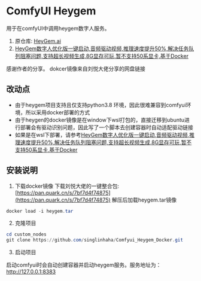 # ComfyUI Heygem

用于在comfyUI中调用heygem数字人服务。


1. 原仓库: [HeyGem.ai](https://github.com/GuijiAI/HeyGem.ai) 
2. [HeyGem数字人优化版一键启动,音频驱动视频,推理速度提升50%,解决任务队列阻塞问题,支持超长视频生成,8G显存可玩,暂不支持50系显卡,基于Docker
](https://www.bilibili.com/video/BV1kCoxYZEtc/?spm_id_from=333.337.search-card.all.click&vd_source=7c43af1b18f3ab7914df7cc0f093f28f)

感谢作者的分享。
dokcer镜像来自刘悦大佬分享的网盘链接

## 改动点
- 由于heygem项目支持且仅支持python3.8 环境，因此很难兼容到comfyui环境，所以采用docker部署的方式
- 由于heygen的docker镜像是在window下wsl打包的，直接迁移到ubuntu进行部署会有驱动识别问题，因此写了一个脚本去创建容器时自动适配驱动链接
- 如果是在wsl下部署，请参考[HeyGem数字人优化版一键启动,音频驱动视频,推理速度提升50%,解决任务队列阻塞问题,支持超长视频生成,8G显存可玩,暂不支持50系显卡,基于Docker
](https://www.bilibili.com/video/BV1kCoxYZEtc/?spm_id_from=333.337.search-card.all.click&vd_source=7c43af1b18f3ab7914df7cc0f093f28f)

## 安装说明
1. 下载docker镜像
下载刘悦大佬的一键整合包:  [https://pan.quark.cn/s/7bf7d4f74875](https://pan.quark.cn/s/7bf7d4f74875)
解压后加载heygem.tar镜像

```powershell
docker load -i heygem.tar
```
2. 克隆项目
```powershell
cd custom_nodes
git clone https://github.com/singlinhaha/Comfyui_Heygem_Docker.git
```
3. 启动项目

启动comfyui时会自动创建容器并启动heygem服务。服务地址为：http://127.0.0.1:8383
